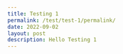 ```yaml
---
title: Testing 1
permalink: /test/test-1/permalink/
date: 2022-09-02
layout: post
description: Hello Testing 1
---
```

